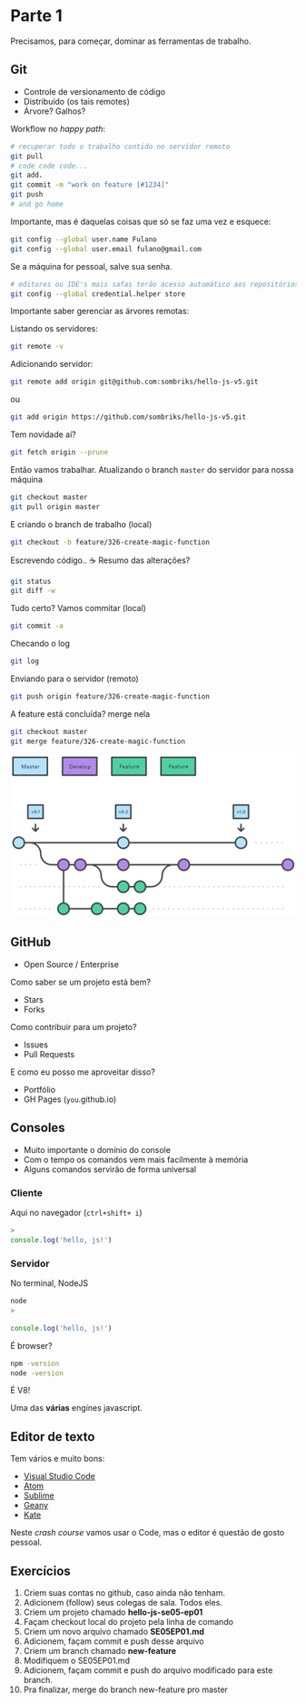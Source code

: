 # Parte 1

Precisamos, para começar, dominar as ferramentas de trabalho.

## Git

* Controle de versionamento de código
* Distribuído (os tais remotes)
* Árvore? Galhos?

Workflow no *happy path*:

```bash
# recuperar todo o trabalho contido no servidor remoto
git pull
# code code code...
git add.
git commit -m "work on feature [#1234]"
git push
# and go home
```

Importante, mas é daquelas coisas que só se faz uma vez e esquece:

```bash
git config --global user.name Fulano
git config --global user.email fulano@gmail.com
```

Se a máquina for pessoal, salve sua senha.

```bash
# editores ou IDE's mais safas terão acesso automático aos repositórios agora
git config --global credential.helper store
```

Importante saber gerenciar as árvores remotas:

Listando os servidores:

```bash
git remote -v
```

Adicionando servidor:

```bash
git remote add origin git@github.com:sombriks/hello-js-v5.git
```
ou

```bash
git add origin https://github.com/sombriks/hello-js-v5.git
```

Tem novidade aí?

```bash
git fetch origin --prune
```

Então vamos trabalhar. Atualizando o branch `master` do servidor para nossa máquina

```bash
git checkout master
git pull origin master
```

E criando o branch de trabalho (local)

```bash
git checkout -b feature/326-create-magic-function
```

Escrevendo código.. :coffee:
Resumo das alterações?

```bash
git status
git diff -w
```

Tudo certo? Vamos commitar (local)

```bash
git commit -a
```
Checando o log

```bash
git log
```
Enviando para o servidor (remoto)

```bash
git push origin feature/326-create-magic-function
```

A feature está concluída? merge nela

```bash
git checkout master
git merge feature/326-create-magic-function
```


![gitflow](img/gitflow.svg)

## GitHub

* Open Source / Enterprise

Como saber se um projeto está bem?

* Stars
* Forks

Como contribuir para um projeto?

* Issues
* Pull Requests

E como eu posso me aproveitar disso?

* Portfólio
* GH Pages (`you`.github.io)

## Consoles

- Muito importante o domínio do console
- Com o tempo os comandos vem mais facilmente à memória
- Alguns comandos servirão de forma universal

### Cliente

Aqui no navegador (`ctrl+shift+ i`)

```javascript
>
console.log('hello, js!')
```

### Servidor

No terminal, NodeJS

```bash
node
>
```

```javascript
console.log('hello, js!')
```

É browser?

```bash
npm -version
node -version
```

É V8!

Uma das **várias** engines javascript.

## Editor de texto

Tem vários e muito bons:

- [Visual Studio Code](https://code.visualstudio.com/)
- [Atom](https://atom.io/) 
- [Sublime](https://www.sublimetext.com/)
- [Geany](https://www.geany.org/)
- [Kate](https://kate-editor.org/)

Neste *crash course* vamos usar o Code, mas o editor é questão de gosto pessoal.

## Exercícios

1. Criem suas contas no github, caso ainda não tenham. 
2. Adicionem (follow) seus colegas de sala. Todos eles.
3. Criem um projeto chamado **hello-js-se05-ep01**
4. Façam checkout local do projeto pela linha de comando
5. Criem um novo arquivo chamado **SE05EP01.md**
6. Adicionem, façam commit e push desse arquivo
7. Criem um branch chamado **new-feature**
8. Modifiquem o SE05EP01.md
9. Adicionem, façam commit e push do arquivo modificado para este branch.
10. Pra finalizar, merge do branch new-feature pro master
